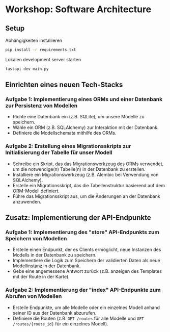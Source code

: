 # Workshop: Software Architecture
## Setup 
Abhängigkeiten installieren
```bash
pip install -r requirements.txt
```

Lokalen development server starten

```bash
fastapi dev main.py
```

## Einrichten eines neuen Tech-Stacks

### Aufgabe 1: Implementierung eines ORMs und einer Datenbank zur Persistenz von Modellen

- Richte eine Datenbank ein (z.B. SQLite), um unsere Modelle zu speichern.
- Wähle ein ORM (z.B. SQLAlchemy) zur Interaktion mit der Datenbank.
- Definiere die Modellschemata mithilfe des ORMs.

### Aufgabe 2: Erstellung eines Migrationsskripts zur Initialisierung der Tabelle für unser Modell

- Schreibe ein Skript, das das Migrationswerkzeug des ORMs verwendet, um die notwendige(n) Tabelle(n) in der Datenbank zu erstellen.
- Installiere ein Migrationswerkzeug (z.B. Alembic bei Verwendung von SQLAlchemy).
- Erstelle ein Migrationsskript, das die Tabellenstruktur basierend auf dem ORM-Modell definiert.
- Führe das Migrationsskript aus, um die Änderungen an der Datenbank anzuwenden.

## Zusatz: Implementierung der API-Endpunkte

### Aufgabe 1: Implementierung des "store" API-Endpunkts zum Speichern von Modellen

- Erstelle einen Endpunkt, der es Clients ermöglicht, neue Instanzen des Modells in der Datenbank zu speichern.
- Implementiere die Logik zum Speichern der validierten Daten als neue Modellinstanz in der Datenbank.
- Gebe eine angemessene Antwort zurück (z.B. anzeigen des Templates mit der Route in der Karte).

### Aufgabe 2: Implementierung der "index" API-Endpunkte zum Abrufen von Modellen

- Erstelle Endpunkte, um alle Modelle oder ein einzelnes Modell anhand seiner ID aus der Datenbank abzurufen.
- Definiere die Routen (z.B. `GET /routes` für alle Modelle und `GET /routes/{route_id}` für ein einzelnes Modell).
